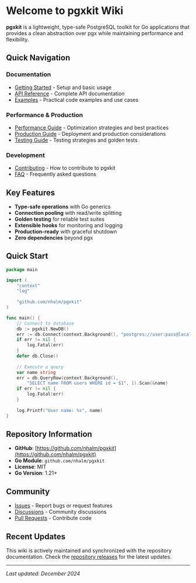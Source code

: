 # Welcome to pgxkit Wiki

**pgxkit** is a lightweight, type-safe PostgreSQL toolkit for Go applications that provides a clean abstraction over pgx while maintaining performance and flexibility.

## Quick Navigation

### Documentation
- [Getting Started](Getting-Started) - Setup and basic usage
- [API Reference](API-Reference) - Complete API documentation
- [Examples](Examples) - Practical code examples and use cases

### Performance & Production
- [Performance Guide](Performance-Guide) - Optimization strategies and best practices
- [Production Guide](Production-Guide) - Deployment and production considerations
- [Testing Guide](Testing-Guide) - Testing strategies and golden tests

### Development
- [Contributing](Contributing) - How to contribute to pgxkit
- [FAQ](FAQ) - Frequently asked questions

## Key Features

- **Type-safe operations** with Go generics
- **Connection pooling** with read/write splitting
- **Golden testing** for reliable test suites
- **Extensible hooks** for monitoring and logging
- **Production-ready** with graceful shutdown
- **Zero dependencies** beyond pgx

## Quick Start

```go
package main

import (
    "context"
    "log"
    
    "github.com/nhalm/pgxkit"
)

func main() {
    // Connect to database
    db := pgxkit.NewDB()
    err := db.Connect(context.Background(), "postgres://user:pass@localhost/db")
    if err != nil {
        log.Fatal(err)
    }
    defer db.Close()
    
    // Execute a query
    var name string
    err = db.QueryRow(context.Background(), 
        "SELECT name FROM users WHERE id = $1", 1).Scan(&name)
    if err != nil {
        log.Fatal(err)
    }
    
    log.Printf("User name: %s", name)
}
```

## Repository Information

- **GitHub**: [https://github.com/nhalm/pgxkit](https://github.com/nhalm/pgxkit)
- **Go Module**: `github.com/nhalm/pgxkit`
- **License**: MIT
- **Go Version**: 1.21+

## Community

- [Issues](https://github.com/nhalm/pgxkit/issues) - Report bugs or request features
- [Discussions](https://github.com/nhalm/pgxkit/discussions) - Community discussions
- [Pull Requests](https://github.com/nhalm/pgxkit/pulls) - Contribute code

## Recent Updates

This wiki is actively maintained and synchronized with the repository documentation. Check the [repository releases](https://github.com/nhalm/pgxkit/releases) for the latest updates.

---

*Last updated: December 2024* 